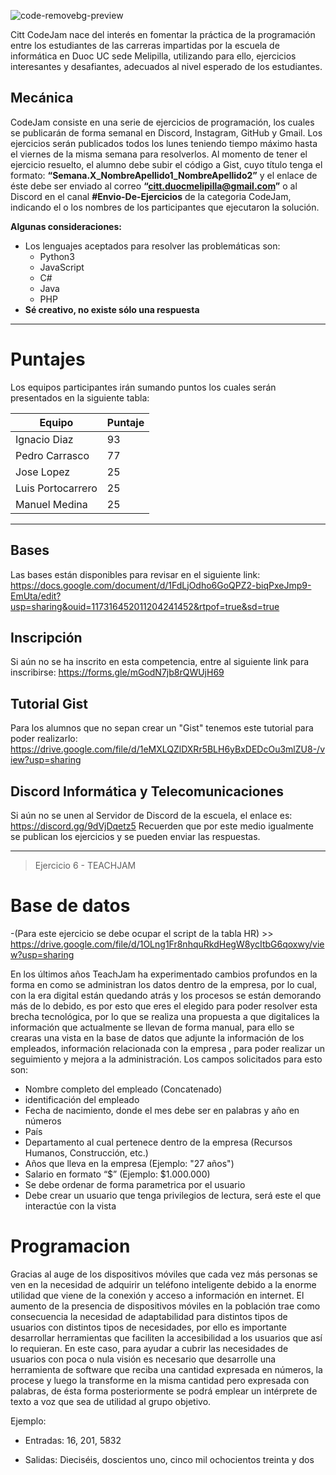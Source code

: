 ![code-removebg-preview](https://user-images.githubusercontent.com/89506648/132259163-56c1cf2a-2e01-48d7-b1b8-a03077e560eb.png)

Citt CodeJam nace del interés en fomentar la práctica de la programación entre los estudiantes de las carreras impartidas por la escuela de informática en Duoc UC sede Melipilla, utilizando para ello, ejercicios interesantes y desafiantes, adecuados al nivel esperado de los estudiantes.

## Mecánica
CodeJam consiste en una serie de ejercicios de programación, los cuales se publicarán de forma semanal en Discord, Instagram, GitHub y Gmail. 
Los ejercicios serán publicados todos los lunes teniendo tiempo máximo hasta el viernes de la misma semana para resolverlos.
Al momento de tener el ejercicio resuelto, el alumno debe subir el código a Gist, cuyo título tenga el formato: **“Semana.X_NombreApellido1_NombreApellido2”** y el enlace de éste debe ser enviado al correo **“citt.duocmelipilla@gmail.com”** o al Discord en el canal **#Envio-De-Ejercicios** de la categoria CodeJam, indicando el o los nombres de los participantes que ejecutaron la solución.

**Algunas consideraciones:**
- Los lenguajes aceptados para resolver las problemáticas son:
  - Python3
  - JavaScript
  - C#
  - Java
  - PHP
- **Sé creativo, no existe sólo una respuesta**

------

# Puntajes

Los equipos participantes irán sumando puntos los cuales serán presentados en la siguiente tabla:

| Equipo | Puntaje |
| ------ | ------ |
| Ignacio Diaz | 93 |
| Pedro Carrasco | 77 |
| Jose Lopez | 25 |
| Luis Portocarrero | 25 |
| Manuel Medina | 25 |

-----

## Bases

Las bases están disponibles para revisar en el siguiente link: https://docs.google.com/document/d/1FdLjOdho6GoQPZ2-biqPxeJmp9-EmUta/edit?usp=sharing&ouid=117316452011204241452&rtpof=true&sd=true

## Inscripción

Si aún no se ha inscrito en esta competencia, entre al siguiente link para inscribirse: https://forms.gle/mGodN7jb8rQWUjH69

## Tutorial Gist

Para los alumnos que no sepan crear un "Gist" tenemos este tutorial para poder realizarlo: https://drive.google.com/file/d/1eMXLQZlDXRr5BLH6yBxDEDcOu3mlZU8-/view?usp=sharing

## Discord Informática y Telecomunicaciones

Si aún no se unen al Servidor de Discord de la escuela, el enlace es: https://discord.gg/9dVjDqetz5
Recuerden que por este medio igualmente se publican los ejercicios y se pueden enviar las respuestas.

-----


> Ejercicio 6 - TEACHJAM

# Base de datos
-(Para este ejercicio se debe ocupar el script de la tabla HR) >> https://drive.google.com/file/d/1OLng1Fr8nhquRkdHegW8ycItbG6qoxwy/view?usp=sharing

En los últimos años TeachJam ha experimentado cambios profundos en la forma en como se administran los datos dentro de la empresa, por lo cual, con la era digital están quedando atrás y los procesos se están demorando más de lo debido, es por esto que eres el elegido para poder resolver esta brecha tecnológica, por lo que se realiza una propuesta a que digitalices la información que actualmente se llevan de forma manual, para ello se crearas una vista en la base de datos que adjunte la información de los empleados, información relacionada con la empresa , para poder realizar un seguimiento y mejora a la administración.
Los campos solicitados para esto son:
- Nombre completo del empleado (Concatenado)
-	identificación del empleado
-	Fecha de nacimiento, donde el mes debe ser en palabras y año en números
-	País
-	Departamento al cual pertenece dentro de la empresa (Recursos Humanos, Construcción, etc.)
-	Años que lleva en la empresa (Ejemplo: "27 años")
-	Salario en formato “$” (Ejemplo: $1.000.000)
- Se debe ordenar de forma parametrica por el usuario
- Debe crear un usuario que tenga privilegios de lectura, será este el que interactúe con la vista


# Programacion
Gracias al auge de los dispositivos móviles que cada vez más personas se ven en la necesidad de adquirir un teléfono inteligente debido a la enorme utilidad que viene de la conexión y acceso a información en internet. El aumento de la presencia de dispositivos móviles en la población trae como consecuencia la necesidad de adaptabilidad para distintos tipos de usuarios con distintos tipos de necesidades, por ello es importante desarrollar herramientas que faciliten la accesibilidad a los usuarios que así lo requieran. En este caso, para ayudar a cubrir las necesidades de usuarios con poca o nula visión es necesario que desarrolle una herramienta de software que reciba una cantidad expresada en números, la procese y luego la transforme en la misma cantidad pero expresada con palabras, de ésta forma posteriormente se podrá emplear un intérprete de texto a voz que sea de utilidad al grupo objetivo.

Ejemplo:

- Entradas: 16, 201, 5832

- Salidas: Dieciséis, doscientos uno, cinco mil ochocientos treinta y dos


